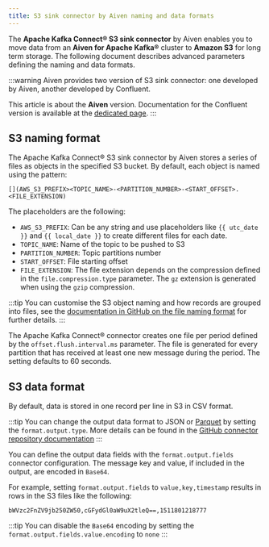 ```yaml
---
title: S3 sink connector by Aiven naming and data formats
---
```


The **Apache Kafka Connect® S3 sink connector** by Aiven enables you to
move data from an **Aiven for Apache Kafka®** cluster to **Amazon S3**
for long term storage. The following document describes advanced
parameters defining the naming and data formats.

<!-- vale off -->
:::warning
Aiven provides two version of S3 sink connector: one developed by Aiven,
another developed by Confluent.

This article is about the **Aiven** version. Documentation for the
Confluent version is available at the
[dedicated page](s3-sink-additional-parameters-confluent).
:::
<!-- vale on -->

## S3 naming format

The Apache Kafka Connect® S3 sink connector by Aiven stores a series of
files as objects in the specified S3 bucket. By default, each object is
named using the pattern:

```
[](AWS_S3_PREFIX><TOPIC_NAME>-<PARTITION_NUMBER>-<START_OFFSET>.<FILE_EXTENSION)
```

The placeholders are the following:

-   `AWS_S3_PREFIX`: Can be any string and use placeholders like
    `{{ utc_date }}` and `{{ local_date }}` to create different files
    for each date.
-   `TOPIC_NAME`: Name of the topic to be pushed to S3
-   `PARTITION_NUMBER`: Topic partitions number
-   `START_OFFSET`: File starting offset
-   `FILE_EXTENSION`: The file extension depends on the compression
    defined in the `file.compression.type` parameter. The `gz` extension
    is generated when using the `gzip` compression.

:::tip
You can customise the S3 object naming and how records are grouped into
files, see the [documentation in GitHub on the file naming
format](https://github.com/aiven/aiven-kafka-connect-s3) for further
details.
:::

The Apache Kafka Connect® connector creates one file per period defined
by the `offset.flush.interval.ms` parameter. The file is generated for
every partition that has received at least one new message during the
period. The setting defaults to 60 seconds.

## S3 data format

By default, data is stored in one record per line in S3 in CSV format.

:::tip
You can change the output data format to JSON or
[Parquet](https://parquet.apache.org/docs/) by setting the
`format.output.type`. More details can be found in the [GitHub connector
repository
documentation](https://github.com/aiven/aiven-kafka-connect-s3)
:::

You can define the output data fields with the `format.output.fields`
connector configuration. The message key and value, if included in the
output, are encoded in `Base64`.

For example, setting `format.output.fields` to `value,key,timestamp`
results in rows in the S3 files like the following:

```
bWVzc2FnZV9jb250ZW50,cGFydGl0aW9uX2tleQ==,1511801218777
```

:::tip
You can disable the `Base64` encoding by setting the
`format.output.fields.value.encoding` to `none`
:::
